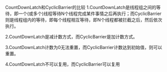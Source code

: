 CountDownLatch和CyclicBarrier的比较
1.CountDownLatch是线程组之间的等待，即一个(或多个)线程等待N个线程完成某件事情之后再执行；而CyclicBarrier则是线程组内的等待，即每个线程相互等待，即N个线程都被拦截之后，然后依次执行。

2.CountDownLatch是减计数方式，而CyclicBarrier是加计数方式。

3.CountDownLatch计数为0无法重置，而CyclicBarrier计数达到初始值，则可以重置。

4.CountDownLatch不可以复用，而CyclicBarrier可以复用